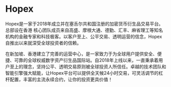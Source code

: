 # Hopex

Hopex是一家于2018年成立并在塞舌尔共和国注册的加密货币衍生品交易平台。总部设在香港
核心团队成员来自高盛、摩根大通、德勤、汇丰、麻省理工等知名机构的金融专家和科技极客。以客户至上、公平交易、透明运营的信念，Hopex自推出以来就深受全球投资者的信赖。

在新加坡、香港建立了完善的运营中心，是一家致力于为全球用户提供安全、便捷、可靠的全球权威数字资产衍生品国际站。自2018年上线以来，一直秉承着用户至上的理念，坚持公平、透明交易原则被全球投资人所信任。卓越的技术团队和智能引擎强大赋能，让Hopex平台可以提供全天候24小时交易，可灵活调节的杠杆配置，丰富的主流永续合约，让你的投资更具价值！


